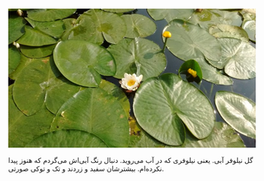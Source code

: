 <!-- 
.. title: پیاده‌روی در دلفت-عصر دوازده جون دوهزار و پانزده
.. slug: 2015-06-12-lopen-in-delft
.. date: 2015-06-12 20:14:54 UTC+02:00
.. tags: 
.. category: پیاده‌روی در دلفت
.. link: 
.. description: 
.. type: text
-->

![delft](/20150612_delft_small.jpg)

گل نیلوفر آبی. یعنی نیلوفری که در آب می‌روید. دنبال رنگ آبی‌اش می‌گردم که هنوز پیدا نکرده‌ام. بیشترشان سفید و زردند و تک و توکی صورتی.
